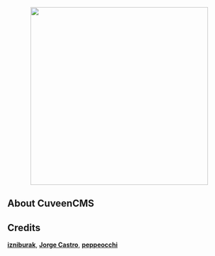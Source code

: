 <p align="center"><img src="https://res.cloudinary.com/dkglyzuot/image/upload/v1580880227/cuveen100_ukadaw.png" width="400"></p>

## About CuveenCMS


## Credits
**[izniburak](https://github.com/izniburak)**, **[Jorge Castro](https://github.com/EFTEC)**, **[peppeocchi](https://github.com/peppeocchi)**